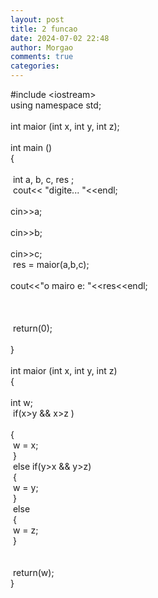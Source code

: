 ```yaml
---
layout: post
title: 2 funcao
date: 2024-07-02 22:48
author: Morgao
comments: true
categories: 
---
```

#include &lt;iostream&gt;<br />
using namespace std;<br />
<br />
int maior (int x, int y, int z);<br />
<br />
int main ()<br />
{<br />
<br />
<span style="white-space: pre;"> </span>int a, b, c, res ;<br />
<span style="white-space: pre;"> </span>cout&lt;&lt; "digite... "&lt;&lt;endl;<br />
<span style="white-space: pre;"> </span>cin&gt;&gt;a;<br />
<span style="white-space: pre;"> </span>cin&gt;&gt;b;<br />
<span style="white-space: pre;"> </span>cin&gt;&gt;c;<br />
<span style="white-space: pre;"> </span>res = maior(a,b,c);<br />
<span style="white-space: pre;"> </span>cout&lt;&lt;"o mairo e: "&lt;&lt;res&lt;&lt;endl;<br />
<span style="white-space: pre;"> </span><br />
<br />
<span style="white-space: pre;"> </span><br />
<span style="white-space: pre;"> </span>return(0);<br />
<span style="white-space: pre;"> </span><br />
}<br />
<br />
int maior (int x, int y, int z)<br />
{<br />
<span style="white-space: pre;"> </span>int w;<br />
<span style="white-space: pre;">  </span>if(x&gt;y &amp;&amp; x&gt;z )<br />
<span style="white-space: pre;">  </span>{<br />
<span style="white-space: pre;">   </span>w = x;<br />
<span style="white-space: pre;">  </span>}<br />
<span style="white-space: pre;">  </span>else if(y&gt;x &amp;&amp; y&gt;z)<br />
<span style="white-space: pre;">  </span>{<br />
<span style="white-space: pre;">   </span>w = y;<br />
<span style="white-space: pre;">  </span>}<br />
<span style="white-space: pre;">  </span>else<br />
<span style="white-space: pre;">  </span>{<br />
<span style="white-space: pre;">   </span>w = z;<br />
<span style="white-space: pre;">  </span>}<br />
<br />
<span style="white-space: pre;"> </span><br />
<span style="white-space: pre;"> </span>return(w);<br />
}<br />
<br />
